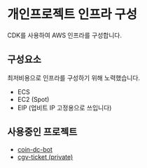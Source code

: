 # 개인프로젝트 인프라 구성

CDK를 사용하여 AWS 인프라를 구성합니다.

## 구성요소

최저비용으로 인프라를 구성하기 위해 노력했습니다.

- ECS
- EC2 (Spot)
- EIP (업비트 IP 고정용으로 쓰입니다)

## 사용중인 프로젝트

- [coin-dc-bot](https://github.com/tbvjaos510/coin-dc-bot/blob/main/infra/cdk.ts)
- [cgv-ticket (private)](https://github.com/tbvjaos510/cdv-ticket)
